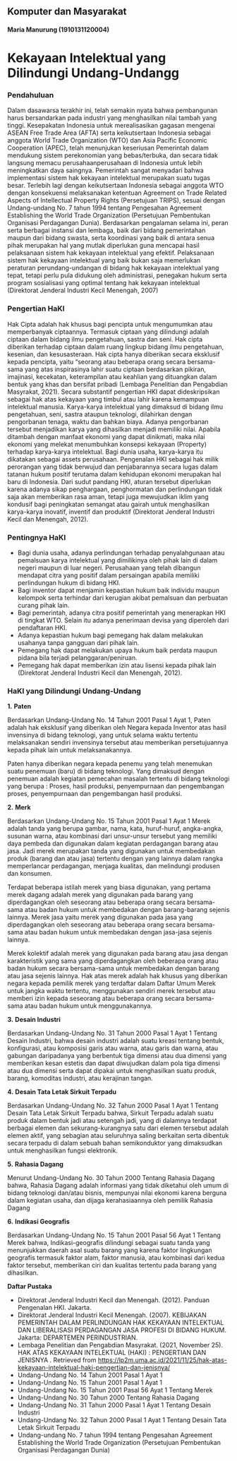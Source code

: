 ## Komputer dan Masyarakat
#### Maria Manurung (1910131120004)

# **Kekayaan Intelektual yang Dilindungi Undang-Undangg**

### **Pendahuluan**
Dalam dasawarsa terakhir ini, telah semakin nyata bahwa pembangunan harus bersandarkan pada industri yang menghasilkan nilai tambah yang tinggi. Kesepakatan Indonesia untuk merealisasikan gagasan mengenai ASEAN Free Trade Area (AFTA) serta keikutsertaan Indonesia sebagai anggota World Trade Organization (WTO) dan Asia Pacific Economic Cooperation (APEC), telah menunjukan keseriusan Pemerintah dalam mendukung sistem perekonomian yang bebas/terbuka, dan secara tidak langsung memacu perusahaanperusahaan di Indonesia untuk lebih meningkatkan daya saingnya. 
Pemerintah sangat menyadari bahwa implementasi sistem hak kekayaan intelektual merupakan suatu tugas besar. Terlebih lagi dengan keikutsertaan Indonesia sebagai anggota WTO dengan konsekuensi melaksanakan ketentuan Agreement on Trade Related Aspects of Intellectual Property Rights (Persetujuan TRIPS), sesuai dengan Undang-undang No. 7 tahun 1994 tentang Pengesahan Agreement Establishing the World Trade Organization (Persetujuan Pembentukan Organisasi Perdagangan Dunia). Berdasarkan pengalaman selama ini, peran serta berbagai instansi dan lembaga, baik dari bidang pemerintahan maupun dari bidang swasta, serta koordinasi yang baik di antara senua pihak merupakan hal yang mutlak diperlukan guna mencapai hasil pelaksanaan sistem hak kekayaan intelektual yang efektif. Pelaksanaan sistem hak kekayaan intelektual yang baik bukan saja memerlukan peraturan perundang-undangan di bidang hak kekayaan intelektual yang tepat, tetapi perlu pula didukung oleh administrasi, penegakan hukum serta program sosialisasi yang optimal tentang hak kekayaan intelektual (Direktorat Jenderal Industri Kecil Menengah, 2007)

### **Pengertian HaKI**
Hak Cipta adalah hak khusus bagi pencipta untuk mengumumkan atau memperbanyak ciptaannya. Termasuk ciptaan yang dilindungi adalah ciptaan dalam bidang ilmu pengetahuan, sastra dan seni. Hak cipta diberikan terhadap ciptaan dalam ruang lingkup bidang ilmu pengetahuan, kesenian, dan kesusasteraan. Hak cipta hanya diberikan secara eksklusif kepada pencipta, yaitu “seorang atau beberapa orang secara bersama-sama yang atas inspirasinya lahir suatu ciptaan berdasarkan pikiran, imajinasi, kecekatan, keterampilan atau keahlian yang dituangkan dalam bentuk yang khas dan bersifat pribadi (Lembaga Penelitian dan Pengabdian Masyrakat, 2021).
Secara substantif pengertian HKI dapat dideskripsikan sebagai hak atas kekayaan yang timbul atau lahir karena kemampuan intelektual manusia. Karya-karya intelektual yang dimaksud di bidang ilmu pengetahuan, seni, sastra ataupun teknologi, dilahirkan dengan pengorbanan tenaga, waktu dan bahkan biaya. Adanya pengorbanan tersebut menjadikan karya yang dihasilkan menjadi memiliki nilai. Apabila ditambah dengan manfaat ekonomi yang dapat dinikmati, maka nilai ekonomi yang melekat menumbuhkan konsepsi kekayaan (Property) terhadap karya-karya intelektual. Bagi dunia usaha, karya-karya itu dikatakan sebagai assets perusahaan. Pengenalan HKI sebagai hak milik perorangan yang tidak berwujud dan penjabarannya secara lugas dalam tatanan hukum positif terutama dalam kehidupan ekonomi merupakan hal baru di Indonesia. Dari sudut pandang HKI, aturan tersebut diperlukan karena adanya sikap penghargaan, penghormatan dan perlindungan tidak saja akan memberikan rasa aman, tetapi juga mewujudkan iklim yang kondusif bagi peningkatan semangat atau gairah untuk menghasilkan karya-karya inovatif, inventif dan produktif (Direktorat Jenderal Industri Kecil dan Menengah, 2012). 

### **Pentingnya HaKI**
- Bagi dunia usaha, adanya perlindungan terhadap penyalahgunaan atau pemalsuan karya intelektual yang dimilikinya oleh pihak lain di dalam negeri maupun di luar negeri. Perusahaan yang telah dibangun mendapat citra yang positif dalam persaingan apabila memiliki perlindungan hukum di bidang HKI. 
- Bagi inventor dapat menjamin kepastian hukum baik individu maupun kelompok serta terhindar dari kerugian akibat pemalsuan dan perbuatan curang pihak lain. 
- Bagi pemerintah, adanya citra positif pemerintah yang menerapkan HKI di tingkat WTO. Selain itu adanya penerimaan devisa yang diperoleh dari pendaftaran HKI.
- Adanya kepastian hukum bagi pemegang hak dalam melakukan usahanya tanpa gangguan dari pihak lain. 
- Pemegang hak dapat melakukan upaya hukum baik perdata maupun pidana bila terjadi pelanggaran/peniruan. 
- Pemegang hak dapat memberikan izin atau lisensi kepada pihak lain (Direktorat Jenderal Industri Kecil dan Menengah, 2012).

### **HaKI yang Dilindungi Undang-Undang**
**1.** **Paten**

Berdasarkan Undang-Undang No. 14 Tahun 2001 Pasal 1 Ayat 1, Paten adalah hak eksklusif yang diberikan oleh Negara kepada Inventor atas hasil invensinya di bidang teknologi, yang untuk selama waktu tertentu melaksanakan sendiri invensinya tersebut atau memberikan persetujuannya kepada pihak lain untuk melaksanakannya.

Paten hanya diberikan negara kepada penemu yang telah menemukan suatu penemuan (baru) di bidang teknologi. Yang dimaksud dengan penemuan adalah kegiatan pemecahan masalah tertentu di bidang teknologi yang berupa : Proses, hasil produksi, penyempurnaan dan pengembangan proses, penyempurnaan dan pengembangan hasil produksi.


**2.** **Merk**

Berdasarkan Undang-Undang No. 15 Tahun 2001 Pasal 1 Ayat 1 Merek adalah tanda yang berupa gambar, nama, kata, huruf-huruf, angka-angka, susunan warna, atau kombinasi dari unsur-unsur tersebut yang memiliki daya pembeda dan digunakan dalam kegiatan perdagangan barang atau jasa. Jadi merek merupakan tanda yang digunakan untuk membedakan produk (barang dan atau jasa) tertentu dengan yang lainnya dalam rangka memperlancar perdagangan, menjaga kualitas, dan melindungi produsen dan konsumen.

Terdapat beberapa istilah merek yang biasa digunakan, yang pertama merek dagang adalah merek yang digunakan pada barang yang diperdagangkan oleh seseorang atau beberapa orang secara bersama-sama atau badan hukum untuk membedakan dengan barang-barang sejenis lainnya. Merek jasa yaitu merek yang digunakan pada jasa yang diperdagangkan oleh seseorang atau beberapa orang secara bersama-sama atau badan hukum untuk membedakan dengan jasa-jasa sejenis lainnya.

Merek kolektif adalah merek yang digunakan pada barang atau jasa dengan karakteristik yang sama yang diperdagangkan oleh beberapa orang atau badan hukum secara bersama-sama untuk membedakan dengan barang atau jasa sejenis lainnya. Hak atas merek adalah hak khusus yang diberikan negara kepada pemilik merek yang terdaftar dalam Daftar Umum Merek untuk jangka waktu tertentu, menggunakan sendiri merek tersebut atau memberi izin kepada seseorang atau beberapa orang secara bersama-sama atau badan hukum untuk menggunakannya.


**3.** **Desain Industri**

Berdasarkan Undang-Undang No. 31 Tahun 2000 Pasal 1 Ayat 1 Tentang Desain Industri, bahwa desain industri adalah suatu kreasi tentang bentuk, konfigurasi, atau komposisi garis atau warna, atau garis dan warna, atau gabungan daripadanya yang berbentuk tiga dimensi atau dua dimensi yang memberikan kesan estetis dan dapat diwujudkan dalam pola tiga dimensi atau dua dimensi serta dapat dipakai untuk menghasilkan suatu produk, barang, komoditas industri, atau kerajinan tangan.

**4.** **Desain Tata Letak Sirkuit Terpadu**

Berdasarkan Undang-Undang No. 32 Tahun 2000 Pasal 1 Ayat 1 Tentang Desain Tata Letak Sirkuit Terpadu bahwa, Sirkuit Terpadu adalah suatu produk dalam bentuk jadi atau setengah jadi, yang di dalamnya terdapat berbagai elemen dan sekurang-kurangnya satu dari elemen tersebut adalah elemen aktif, yang sebagian atau seluruhnya saling berkaitan serta dibentuk secara terpadu di dalam sebuah bahan semikonduktor yang dimaksudkan untuk menghasilkan fungsi elektronik.

**5.** **Rahasia Dagang**

Menurut Undang-Undang No. 30 Tahun 2000 Tentang Rahasia Dagang bahwa, Rahasia Dagang adalah informasi yang tidak diketahui oleh umum di bidang teknologi dan/atau bisnis, mempunyai nilai ekonomi karena berguna dalam kegiatan usaha, dan dijaga kerahasiaannya oleh pemilik Rahasia Dagang

**6.** **Indikasi Geografis**

Berdasarkan Undang-Undang No. 15 Tahun 2001 Pasal 56 Ayat 1 Tentang Merek bahwa, Indikasi-geografis dilindungi sebagai suatu tanda yang menunjukkan daerah asal suatu barang yang karena faktor lingkungan geografis termasuk faktor alam, faktor manusia, atau kombinasi dari kedua faktor tersebut, memberikan ciri dan kualitas tertentu pada barang yang dihasilkan.

**Daftar Pustaka**

- Direktorat Jenderal Industri Kecil dan Menengah. (2012). Panduan Pengenalan HKI. Jakarta.
- Direktorat Jenderal Industri Kecil Menengah. (2007). KEBIJAKAN PEMERINTAH DALAM PERLINDUNGAN HAK KEKAYAAN INTELEKTUAL DAN LIBERALISASI PERDAGANGAN JASA PROFESI DI BIDANG HUKUM. Jakarta: DEPARTEMEN PERINDUSTRIAN.
- Lembaga Penelitian dan Pengabdian Masyrakat. (2021, November 25). HAK ATAS KEKAYAAN INTELEKTUAL (HAKI) : PENGERTIAN DAN JENISNYA . Retrieved from https://lp2m.uma.ac.id/2021/11/25/hak-atas-kekayaan-intelektual-haki-pengertian-dan-jenisnya/
- Undang-Undang No. 14 Tahun 2001 Pasal 1 Ayat 1
- Undang-Undang No. 15 Tahun 2001 Pasal 1 Ayat 1 
- Undang-Undang No. 15 Tahun 2001 Pasal 56 Ayat 1 Tentang Merek
- Undang-Undang No. 30 Tahun 2000 Tentang Rahasia Dagang
- Undang-Undang No. 31 Tahun 2000 Pasal 1 Ayat 1 Tentang Desain Industri
- Undang-Undang No. 32 Tahun 2000 Pasal 1 Ayat 1 Tentang Desain Tata Letak Sirkuit Terpadu
- Undang-undang No. 7 tahun 1994 tentang Pengesahan Agreement Establishing the World Trade Organization (Persetujuan Pembentukan Organisasi Perdagangan Dunia)
